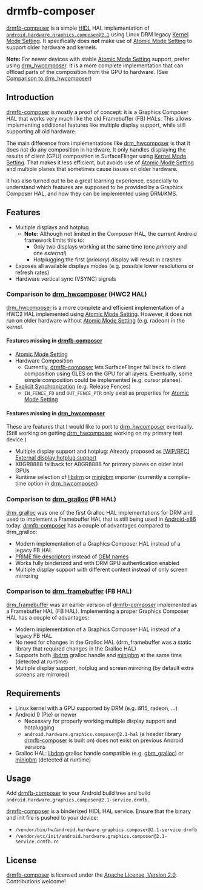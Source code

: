 # drmfb-composer
[drmfb-composer] is a simple [HIDL] HAL implementation of [`android.hardware.graphics.composer@2.1`] using
Linux DRM legacy [Kernel Mode Setting].
It specifically does **not** make use of [Atomic Mode Setting] to support older hardware and kernels.

**Note:** For newer devices with stable [Atomic Mode Setting] support, prefer using [drm_hwcomposer].
It is a more complete implementation that can offload parts of the composition from the GPU to hardware.
(See [Comparison to drm_hwcomposer](#comparison-to-drm_hwcomposer))

## Introduction
[drmfb-composer] is mostly a proof of concept: it is a Graphics Composer HAL that works very much like
the old Framebuffer (FB) HALs. This allows implementing additional features like multiple display support,
while still supporting all old hardware.

The main difference from implementations like [drm_hwcomposer] is that it does not do any composition in hardware.
It only handles displaying the results of client (GPU) composition in SurfaceFlinger using [Kernel Mode Setting].
That makes it less efficient, but avoids use of [Atomic Mode Setting] and multiple planes that sometimes cause issues
on older hardware.

It has also turned out to be a great learning experience, especially to understand which features are supposed
to be provided by a Graphics Composer HAL, and how they can be implemented using DRM/KMS.

## Features
- Multiple displays and hotplug
  - **Note:** Although not limited in the Composer HAL, the current Android framework limits this to:
    - Only two displays working at the same time (one _primary_ and one _external_)
    - Hotplugging the first (_primary_) display will result in crashes
- Exposes all available displays modes (e.g. possible lower resolutions or refresh rates)
- Hardware vertical sync (VSYNC) signals

### Comparison to [drm_hwcomposer] (HWC2 HAL)
[drm_hwcomposer] is a more complete and efficient implementation of a HWC2 HAL implemented using [Atomic Mode Setting].
However, it does not run on older hardware without [Atomic Mode Setting] (e.g. radeon) in the kernel.

#### Features missing in [drmfb-composer]

- [Atomic Mode Setting]
- Hardware Composition
  - Currently, [drmfb-composer] lets SurfaceFlinger fall back to client composition using GLES on the GPU for all layers.
    Eventually, some simple composition could be implemented (e.g. cursor planes).
- [Explicit Synchronization] (e.g. Release Fences)
  - `IN_FENCE_FD` and `OUT_FENCE_PTR` only exist as properties for [Atomic Mode Setting]

#### Features missing in [drm_hwcomposer]
These are features that I would like to port to [drm_hwcomposer] eventually.
(Still working on getting [drm_hwcomposer] working on my primary test device.)

- Multiple display support and hotplug: Already proposed as
  [[WIP/RFC] External display hotplug support](https://gitlab.freedesktop.org/drm-hwcomposer/drm-hwcomposer/merge_requests/27)
- XBGR8888 fallback for ABGR8888 for primary planes on older Intel GPUs
- Runtime selection of [libdrm] or [minigbm] importer (currently a compile-time option in [drm_hwcomposer])

### Comparison to [drm_gralloc] (FB HAL)
[drm_gralloc] was one of the first Gralloc HAL implementations for DRM and used to implement a Framebuffer HAL that is
still being used in [Android-x86] today. [drmfb-composer] has a couple of advantages compared to drm_gralloc:

- Modern implementation of a Graphics Composer HAL instead of a legacy FB HAL
- [PRIME file descriptors] instead of [GEM names]
- Works fully binderized and with DRM GPU authentication enabled
- Multiple display support with different content instead of only screen mirroring

### Comparison to [drm_framebuffer] (FB HAL)
[drm_framebuffer] was an earlier version of [drmfb-composer] implemented as a Framebuffer HAL (FB HAL). Implementing a proper
Graphics Composer HAL has a couple of advantages:

- Modern implementation of a Graphics Composer HAL instead of a legacy FB HAL
- No need for changes in the Gralloc HAL (drm_framebuffer was a static library that required changes in the Gralloc HAL)
- Supports both [libdrm] gralloc handle and [minigbm] at the same time  (detected at runtime)
- Multiple display support, hotplug and screen mirroring (by default extra screens are mirrored)

## Requirements
- Linux kernel with a GPU supported by DRM (e.g. i915, radeon, ...)
- Android 9 (Pie) or newer
  - Necessary for properly working multiple display support and hotplugging
  - `android.hardware.graphics.composer@2.1-hal` (a header library [drmfb-composer] is built on) does not exist on previous
    Android versions
- Gralloc HAL: [libdrm] gralloc handle compatible (e.g. [gbm_gralloc]) or [minigbm] (detected at runtime)

## Usage
Add [drmfb-composer] to your Android build tree and build `android.hardware.graphics.composer@2.1-service.drmfb`.

[drmfb-composer] is a binderized HIDL HAL service. Ensure that the binary and init file is pushed to your device:
  - `/vendor/bin/hw/android.hardware.graphics.composer@2.1-service.drmfb`
  - `/vendor/etc/init/android.hardware.graphics.composer@2.1-service.drmfb.rc`

## License
[drmfb-composer] is licensed under the [Apache License, Version 2.0]. Contributions welcome!

[drmfb-composer]: https://github.com/me176c-dev/drmfb-composer
[HIDL]: https://source.android.com/devices/architecture/hidl
[`android.hardware.graphics.composer@2.1`]: https://source.android.com/devices/graphics/implement-hwc
[Kernel Mode Setting]: https://www.kernel.org/doc/html/latest/gpu/drm-kms.html
[Atomic Mode Setting]: https://www.kernel.org/doc/html/latest/gpu/drm-kms.html#atomic-mode-setting
[Explicit Synchronization]: https://source.android.com/devices/graphics/implement-vsync#hardware_composer_integration
[drm_hwcomposer]: https://gitlab.freedesktop.org/drm-hwcomposer/drm-hwcomposer
[libdrm]: https://gitlab.freedesktop.org/mesa/drm
[gbm_gralloc]: https://github.com/robherring/gbm_gralloc
[minigbm]: https://chromium.googlesource.com/chromiumos/platform/minigbm/
[drm_gralloc]: https://android.googlesource.com/platform/external/drm_gralloc/
[Android-x86]: http://www.android-x86.org
[PRIME file descriptors]: https://www.kernel.org/doc/html/latest/gpu/drm-mm.html#prime-buffer-sharing
[GEM names]: https://www.kernel.org/doc/html/latest/gpu/drm-mm.html#gem-objects-naming
[drm_framebuffer]: https://github.com/lambdadroid/drm_framebuffer
[Apache License, Version 2.0]: https://www.apache.org/licenses/LICENSE-2.0
